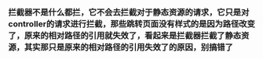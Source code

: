 ### 拦截器不是什么都拦，它不会去拦截对于静态资源的请求，它只是对controller的请求进行拦截，那些跳转页面没有样式的是因为路径改变了，原来的相对路径的引用就失效了，看起来是拦截器拦截了静态资源，其实那只是原来的相对路径的引用失效了的原因，别搞错了

